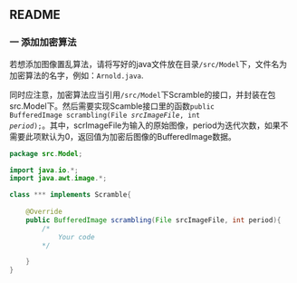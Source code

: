 ## README

### 一 添加加密算法

若想添加图像置乱算法，请将写好的java文件放在目录<code>/src/Model</code>下，文件名为加密算法的名字，例如：<code>Arnold.java</code>.

同时应注意，加密算法应当引用<code>/src/Model</code>下Scramble的接口，并封装在包src.Model下。然后需要实现Scamble接口里的函数<code>public BufferedImage scrambling(File *srcImageFile*, int *period*);</code>。其中，scrImageFile为输入的原始图像，period为迭代次数，如果不需要此项默认为0，返回值为加密后图像的BufferedImage数据。

```java
package src.Model;

import java.io.*;
import java.awt.image.*;

class *** implements Scramble{
	
    @Override
    public BufferedImage scrambling(File srcImageFile, int period){
    	/*
			Your code
		*/

    }
}
```

